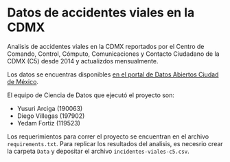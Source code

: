 # Datos de accidentes viales en la CDMX

Analisis de accidentes viales en la CDMX reportados por el Centro de Comando, Control, Cómputo, Comunicaciones y Contacto Ciudadano de la CDMX (C5) desde 2014 y actualizdos mensualmente.

Los datos se encuentras disponibles [en el portal de Datos Abiertos Ciudad de México](https://datos.cdmx.gob.mx/explore/dataset/incidentes-viales-c5/information/?disjunctive.incidente_c4).

El equipo de Ciencia de Datos que ejecutó el proyecto son:
* Yusuri Arciga (190063)
* Diego Villegas (197902)
* Yedam Fortiz (119523)

Los requerimientos para correr el proyecto se encuentran en el archivo `requirements.txt`.
Para replicar los resultados del analisis, es necesrio crear la carpeta `Data` y depositar el archivo `incidentes-viales-c5.csv`.
